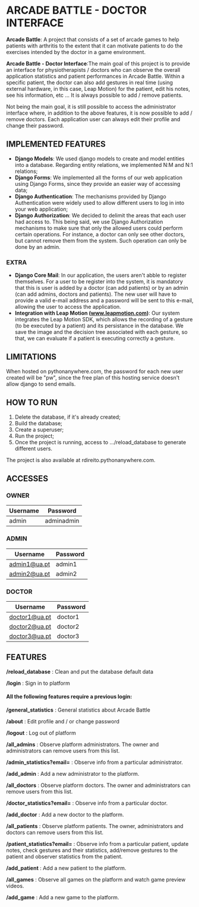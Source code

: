 # ARCADE BATTLE - DOCTOR INTERFACE

**Arcade Battle**: A project that consists of a set of arcade games to help patients with arthritis to the extent that it can motivate patients to do the exercises intended by the doctor in a game environment.

**Arcade Battle - Doctor Interface**:The main goal of this project is to provide an interface for physiotherapists / doctors who can observe the overall application statistics and patient performances in Arcade Battle. Within a specific patient, the doctor can also add gestures in real time (using external hardware, in this case, Leap Motion) for the patient, edit his notes, see his information, etc ... It is always possible to add / remove patients.

Not being the main goal, it is still possible to access the administrator interface where, in addition to the above features, it is now possible to add / remove doctors. Each application user can always edit their profile and change their password.

## IMPLEMENTED FEATURES
* **Django Models**: We used django models to create and model entities into a database. Regarding entity relations, we implemented N:M and N:1 relations;
* **Django Forms**: We implemented all the forms of our web application using Django Forms, since they provide an easier way of accessing data;
* **Django Authentication**: The mechanisms provided by Django Authentication were widely used to allow different users to log in into your web application;
* **Django Authorization**: We decided to delimit the areas that each user had access to. This being said, we use Django Authorization mechanisms to make sure that only the allowed users could perform certain operations. For instance, a doctor can only see other doctors, but cannot remove them from the system. Such operation can only be done by an admin.

### EXTRA
*  **Django Core Mail**: In our application, the users aren't abble to register themselves. For a user to be register into the system, it is mandatory that this is user is added by a doctor (can add patients) or by an admin (can add admins, doctors and patients). The new user will have to provide a valid e-mail address and a password will be sent to this e-mail, allowing the user to access the application.
*  **Integration with Leap Motion (www.leapmotion.com)**: Our system integrates the Leap Motion SDK, which allows the recording of a gesture (to be executed by a patient) and its persistance in the database. We save the image and the decision tree associated with each gesture, so that, we can evaluate if a patient is executing correctly a gesture.

## LIMITATIONS
When hosted on pythonanywhere.com, the password for each new user created will be "pw", since the free plan of this hosting service doesn't allow django to send emails.

## HOW TO RUN
1. Delete the database, if it's already created;
2. Build the database;
3. Create a superuser;
4. Run the project;
5. Once the project is running, access to .../reload_database to generate different users.

The project is also available at rdireito.pythonanywhere.com. 

## ACCESSES

### OWNER

| Username  | Password |
| ------------- | ------------- |
| admin  | adminadmin  |

### ADMIN

| Username  | Password |
| ------------- | ------------- |
| admin1@ua.pt  | admin1  |
| admin2@ua.pt  | admin2  |

### DOCTOR

| Username  | Password |
| ------------- | ------------- |
| doctor1@ua.pt  | doctor1  |
| doctor2@ua.pt  | doctor2  |
| doctor3@ua.pt  | doctor3  |

## FEATURES

**/reload_database** : Clean and put the database default data

**/login** : Sign in to platform

#### All the following features require a previous login:

**/general_statistics** : General statistics about Arcade Battle

**/about** : Edit profile and / or change password

**/logout** : Log out of platform

**/all_admins** : Observe platform administrators. The owner and administrators can remove users from this list.

**/admin_statistics?email=** : Observe info from a particular administrator.

**/add_admin** : Add a new administrator to the platform.

**/all_doctors** : Observe platform doctors. The owner and administrators can remove users from this list.

**/doctor_statistics?email=** : Observe info from a particular doctor.

**/add_doctor** : Add a new doctor to the platform.

**/all_patients** : Observe platform patients. The owner, administrators and doctors can remove users from this list.

**/patient_statistics?email=** : Observe info from a particular patient, update notes, check gestures and their statistics, add/remove gestures to the patient and observer statistics from the patient.

**/add_patient** : Add a new patient to the platform.

**/all_games** : Observe all games on the platform and watch game preview videos.

**/add_game** : Add a new game to the platform.
